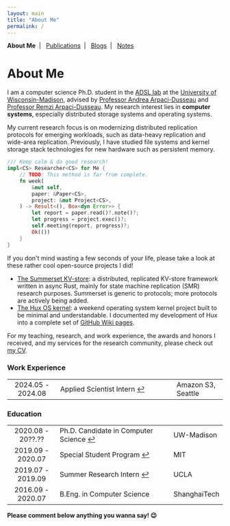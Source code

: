 ```yaml
---
layout: main
title: "About Me"
permalink: /
---
```


<p class="navigation-bar">
  <b>About Me</b>&nbsp;&nbsp;|&nbsp;&nbsp;
  <a href="/publications.html">Publications</a>&nbsp;&nbsp;|&nbsp;&nbsp;
  <a href="/blogs.html">Blogs</a>&nbsp;&nbsp;|&nbsp;&nbsp;
  <a href="/notes.html">Notes</a>
</p>

# About Me

I am a computer science Ph.D. student in the [ADSL lab](https://research.cs.wisc.edu/adsl/) at the [University of Wisconsin-Madison](https://www.wisc.edu/), advised by [Professor Andrea Arpaci-Dusseau](http://pages.cs.wisc.edu/~dusseau/) and [Professor Remzi Arpaci-Dusseau](http://pages.cs.wisc.edu/~remzi/). My research interest lies in **computer systems**, especially distributed storage systems and operating systems.

My current research focus is on modernizing distributed replication protocols for emerging workloads, such as data-heavy replication and wide-area replication. Previously, I have studied file systems and kernel storage stack technologies for new hardware such as persistent memory.

```rust
/// Keep calm & do good research!
impl<CS> Researcher<CS> for Me {
    // TODO: This method is far from complete.
    fn week(
        &mut self,
        paper: &Paper<CS>,
        project: &mut Project<CS>,
    ) -> Result<(), Box<dyn Error>> {
        let report = paper.read()?.note()?;
        let progress = project.exec()?;
        self.meeting(report, progress)?;
        Ok(())
    }
}
```

If you don't mind wasting a few seconds of your life, please take a look at these rather cool open-source projects I did!

- [The Summerset KV-store](https://github.com/josehu07/summerset): a distributed, replicated KV-store framework written in async Rust, mainly for state machine replication (SMR) research purposes. Summerset is generic to protocols; more protocols are actively being added.
- [The Hux OS kernel](https://github.com/josehu07/hux-kernel): a weekend operating system kernel project built to be minimal and understandable. I documented my development of Hux into a complete set of [GitHub Wiki pages](https://github.com/josehu07/hux-kernel/wiki).

For my teaching, research, and work experience, the awards and honors I received, and my services for the research community, please check out [my CV](/assets/file/Guanzhou_Hu_CV.pdf).

<style>
  td.exp-time {
    text-align: center;
    width: 23%;
  }

  td.exp-title {
    text-align: left;
    width: 54%;
  }

  td.exp-place {
    text-align: left;
    width: 23%;
  }
</style>

### Work Experience

<table>
  <tbody>
    <tr>
      <td class="exp-time">2024.05 - 2024.08</td>
      <td class="exp-title">Applied Scientist Intern <a href="https://aws.amazon.com/s3/">↩︎</a></td>
      <td class="exp-place">Amazon S3, Seattle</td>
    </tr>
  </tbody>
</table>

### Education

<table>
  <tbody>
    <tr>
      <td class="exp-time">2020.08 - 20??.??</td>
      <td class="exp-title">Ph.D. Candidate in Computer Science <a href="https://research.cs.wisc.edu/adsl/">↩︎</a></td>
      <td class="exp-place">UW-Madison</td>
    </tr>
    <tr>
      <td class="exp-time">2019.09 - 2020.07</td>
      <td class="exp-title">Special Student Program <a href="https://registrar.mit.edu/registration-academics/registration-information/special-student-registration">↩︎</a></td>
      <td class="exp-place">MIT</td>
    </tr>
    <tr>
      <td class="exp-time">2019.07 - 2019.09</td>
      <td class="exp-title">Summer Research Intern <a href="http://systems.cs.ucla.edu">↩︎</a></td>
      <td class="exp-place">UCLA</td>
    </tr>
    <tr>
      <td class="exp-time">2016.09 - 2020.07</td>
      <td class="exp-title">B.Eng. in Computer Science</td>
      <td class="exp-place">ShanghaiTech</td>
    </tr>
  </tbody>
</table>

<!--
### Potpourri

I "waste" a lot of time sorting out and structuring my acquired knowledge and skills. This helps me identify the importance of what I am currently doing. You probably have different views on these fields and they may diverge from my understanding - *I totally agree.*

![Fields](/assets/img/knowledge-graph.png)

I know very little about these fields and am always willing to learn, explore, and contribute more.
-->

<p><strong>Please comment below anything you wanna say! 😉</strong></p>

<!-- For Utterance comments -->
<script src="https://utteranc.es/client.js"
        repo="josehu07/josehu07.github.io"
        issue-term="pathname"
        label="Utterances🔮"
        theme="github-light"
        crossorigin="anonymous"
        async>
</script>
